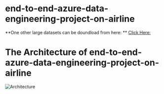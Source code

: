 # end-to-end-azure-data-engineering-project-on-airline

**One other large datasets can be doundload from here: ** [Click Here:]()

# **The Architecture of end-to-end-azure-data-engineering-project-on-airline**

![Architecture](https://github.com/Akashpandey1507/end-to-end-azure-data-engineering-project-on-airline/assets/124170332/44a99114-1c0f-4fbe-a425-95435b1a3fbd)


